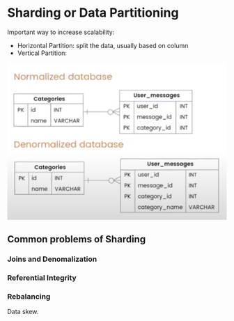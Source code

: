 # Sharding or Data Partitioning

Important way to increase scalability:

* Horizontal Partition: split the data, usually based on column
* Vertical Partition: 

![](../.gitbook/assets/image%20%2843%29.png)

## Common problems of Sharding

### Joins and Denomalization

### Referential Integrity

### Rebalancing

Data skew.



